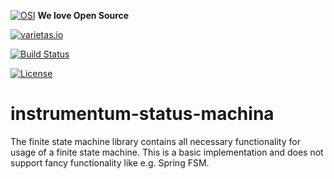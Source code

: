[![OSI](https://res-5.cloudinary.com/crunchbase-production/image/upload/c_lpad,h_15,w_15,f_auto,q_auto:eco/v1413265600/yos3vcohir2yxnb3jtpf.png)](https://opensource.org) **We love Open Source**

[![varietas.io](https://img.shields.io/badge/varietas.io-active-ff69b4.svg)](https://varietas.io)

[![Build Status](https://ci.varietas.io/job/varietas---instrumentum-status-machina/badge/icon)](https://ci.varietas.io/job/varietas---instrumentum-status-machina)

[![License](https://img.shields.io/badge/License-Apache%202.0-blue.svg)](https://opensource.org/licenses/Apache-2.0)

# instrumentum-status-machina
The finite state machine library contains all necessary functionality for usage of a finite state machine. This is a basic implementation and does not support fancy functionality like e.g. Spring FSM.

